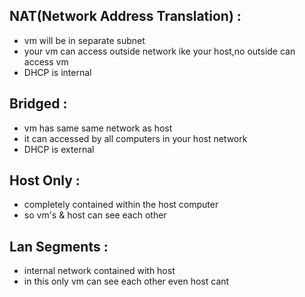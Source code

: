 ## NAT(Network Address Translation) :
- vm will be in separate subnet
- your vm can access outside network ike your host,no outside can access vm
- DHCP is internal
## Bridged :
- vm has same same network as host 
- it can accessed by all computers in your host network
- DHCP is external
## Host Only :
- completely contained within the host computer
- so vm's & host can see each other
## Lan Segments :
- internal network contained with host
- in this only vm can see each other even host cant
